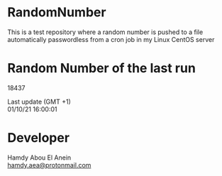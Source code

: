 # RandomNumber    
This is a test repository where a random number is pushed to a file automatically passwordless from a cron job in my Linux CentOS server    
# Random Number of the last run   
18437
      
Last update (GMT +1)    
01/10/21 16:00:01
# Developer    
Hamdy Abou El Anein   
hamdy.aea@protonmail.com
